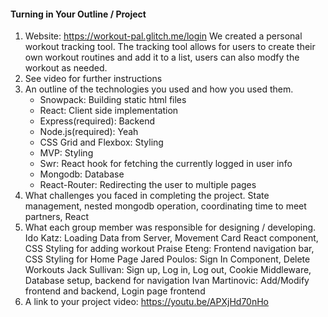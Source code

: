 #### Turning in Your Outline / Project

1. Website: https://workout-pal.glitch.me/login
   We created a personal workout tracking tool. The tracking tool allows for users to create their own workout routines and add it to a list, users can also modfy the workout as      needed.
2. See video for further instructions
3. An outline of the technologies you used and how you used them.
   - Snowpack: Building static html files
   - React: Client side implementation
   - Express(required): Backend 
   - Node.js(required): Yeah
   - CSS Grid and Flexbox: Styling
   - MVP: Styling
   - Swr: React hook for fetching the currently logged in user info
   - Mongodb: Database
   - React-Router: Redirecting the user to multiple pages
4. What challenges you faced in completing the project.
    State management, nested mongodb operation, coordinating time to meet partners, React
5. What each group member was responsible for designing / developing.
   Ido Katz: Loading Data from Server, Movement Card React component, CSS Styling for adding workout
   Praise Eteng: Frontend navigation bar, CSS Styling for Home Page
   Jared Poulos: Sign In Component, Delete Workouts
   Jack Sullivan: Sign up, Log in, Log out, Cookie Middleware, Database setup, backend for navigation 
   Ivan Martinovic: Add/Modify frontend and backend, Login page frontend
6. A link to your project video: https://youtu.be/APXjHd70nHo

